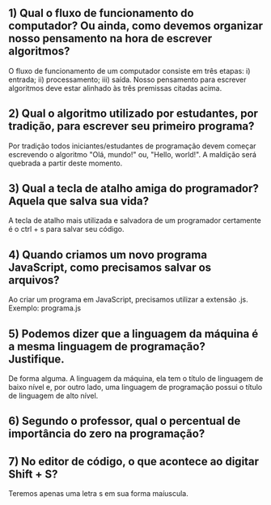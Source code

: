 ## 1) Qual o fluxo de funcionamento do computador? Ou ainda, como devemos organizar nosso pensamento na hora de escrever algoritmos? 
O fluxo de funcionamento de um computador consiste em três etapas: i) entrada; ii) processamento; iii) saída.
Nosso pensamento para escrever algoritmos deve estar alinhado às três premissas citadas acima. 

## 2) Qual o algoritmo utilizado por estudantes, por tradição, para escrever seu primeiro programa?

Por tradição todos iniciantes/estudantes de programação devem começar escrevendo o algoritmo "Olá, mundo!" ou, "Hello, world!". A maldição será quebrada a partir deste momento. 

## 3) Qual a tecla de atalho amiga do programador? Aquela que salva sua vida?

A tecla de atalho mais utilizada e salvadora de um programador certamente é o ctrl + s para salvar seu código. 

## 4) Quando criamos um novo programa JavaScript, como precisamos salvar os arquivos?

Ao criar um programa em JavaScript, precisamos utilizar a extensão .js. Exemplo: programa.js

## 5) Podemos dizer que a linguagem da máquina é a mesma linguagem de programação? Justifique.

De forma alguma. A linguagem da máquina, ela tem o título de linguagem de baixo nível e, por outro lado, uma linguagem de programação possui o título de linguagem de alto nível. 

## 6) Segundo o professor, qual o percentual de importância do zero na programação?

## 7) No editor de código, o que acontece ao digitar Shift + S?

Teremos apenas uma letra s em sua forma maíuscula. 